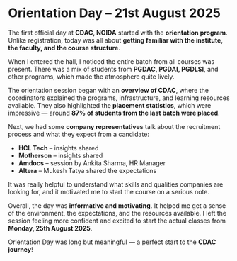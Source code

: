 # Orientation Day – 21st August 2025

The first official day at **CDAC, NOIDA** started with the **orientation program**. Unlike registration, today was all about **getting familiar with the institute, the faculty, and the course structure**.

When I entered the hall, I noticed the entire batch from all courses was present. There was a mix of students from **PGDAC, PGDAI, PGDLSI**, and other programs, which made the atmosphere quite lively.  

The orientation session began with an **overview of CDAC**, where the coordinators explained the programs, infrastructure, and learning resources available. They also highlighted the **placement statistics**, which were impressive — around **87% of students from the last batch were placed**.  

Next, we had some **company representatives** talk about the recruitment process and what they expect from a candidate:
- **HCL Tech** – insights shared 
- **Motherson** – insights shared 
- **Amdocs** – session by Ankita Sharma, HR Manager  
- **Altera** – Mukesh Tatya shared the expectations  

It was really helpful to understand what skills and qualities companies are looking for, and it motivated me to start the course on a serious note.

Overall, the day was **informative and motivating**. It helped me get a sense of the environment, the expectations, and the resources available. I left the session feeling more confident and excited to start the actual classes from **Monday, 25th August 2025**.  

Orientation Day was long but meaningful — a perfect start to the **CDAC journey**!
